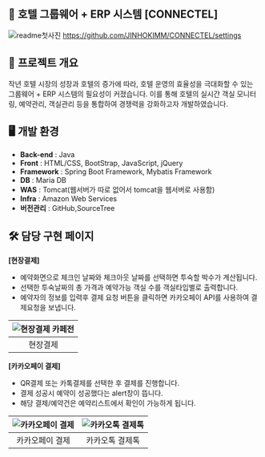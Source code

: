 ## 🏨 호텔 그룹웨어 + ERP 시스템 [CONNECTEL]
![readme첫사진](https://github.com/user-attachments/assets/ccf07eb5-ff86-4b24-aefa-e48570f6d538)
https://github.com/JINHOKIMM/CONNECTEL/settings
## 📖 프로젝트 개요
작년 호텔 시장의 성장과 호텔의 증가에 따라, 호텔 운영의 효율성을 극대화할 수 있는 그룹웨어 + ERP 시스템의 필요성이 커졌습니다. 이를 통해 호텔의 실시간 객실 모니터링, 예약관리, 객실관리 등을 통합하여 경쟁력을 강화하고자 개발하였습니다.

## 🖥️ 개발 환경
- **Back-end** : Java
- **Front** : HTML/CSS, BootStrap, JavaScript, jQuery
- **Framework** : Spring Boot Framework, Mybatis Framework
- **DB** : Maria DB
- **WAS** : Tomcat(웹서버가 따로 없어서 tomcat을 웹서버로 사용함)
- **Infra** : Amazon Web Services
- **버전관리** : GitHub,SourceTree

## 🛠️ 담당 구현 페이지
**[현장결제]**
* 예약화면으로 체크인 날짜와 체크아웃 날짜를 선택하면 투숙할 박수가 계산됩니다.
* 선택한 투숙날짜의 총 가격과 예약가능 객실 수를 객실타입별로 출력합니다.
* 예약자의 정보를 입력후 결제 요청 버튼을 클릭하면 카카오페이 API를 사용하여 결제요청을 보냅니다.
  
| ![현장결제 카페전](https://github.com/user-attachments/assets/46d50bcc-4763-4d1c-91e3-0304c2301582) |
|:--:|
|현장결제|

**[카카오페이 결제]**
* QR결제 또는 카톡결제를 선택한 후 결제를 진행합니다.
* 결제 성공시 예약이 성공했다는 alert창이 뜹니다.
* 해당 결제/예약건은 예약리스트에서 확인이 가능하게 됩니다.

| ![카카오페이 결제](https://github.com/user-attachments/assets/8fe17004-c10b-4f4b-a5e0-93ecf344084c) | ![카카오톡 결제톡](https://github.com/user-attachments/assets/3ced0693-9827-47fb-b5b1-b7cb3a3ef1da) |
|:--:|:--:|
| 카카오페이 결제 | 카카오톡 결제톡 |
